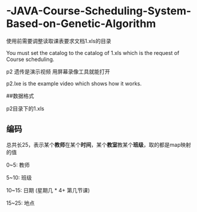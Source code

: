 # -JAVA-Course-Scheduling-System-Based-on-Genetic-Algorithm

使用前需要调整读取课表要求文档1.xls的目录

You must set the catalog to the catalog of 1.xls which is the request of Course scheduling.

p2 遗传是演示视频 用屏幕录像工具就能打开

p2.lxe is the example video which shows how it works.

##数据格式

p2目录下的1.xls

## 编码

总共长25，表示某个**教师**在某个**时间**，某个**教室**教某个**班级**，取的都是map映射的值

0~5: 教师

5~10: 班级

10~15: 日期 (星期几 * 4+ 第几节课)

15~25: 地点
